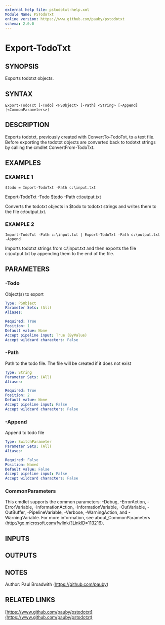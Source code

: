 ```yaml
---
external help file: pstodotxt-help.xml
Module Name: PSTodoTxt
online version: https://www.github.com/pauby/pstodotxt
schema: 2.0.0
---
```


# Export-TodoTxt

## SYNOPSIS
Exports todotxt objects.

## SYNTAX

```
Export-TodoTxt [-Todo] <PSObject> [-Path] <String> [-Append] [<CommonParameters>]
```

## DESCRIPTION
Exports todotxt, previously created with ConvertTo-TodoTxt,
to a text file.
Before exporting the todotxt objects are converted
back to todotxt strings by calling the cmdlet
ConvertFrom-TodoTxt.

## EXAMPLES

### EXAMPLE 1
```
$todo = Import-TodoTxt -Path c:\input.txt
```

Export-TodoTxt -Todo $todo -Path c:\output.txt

Converts the todotxt objects in $todo to todotxt strings and writes
them to the file c:\output.txt.

### EXAMPLE 2
```
Import-TodoTxt -Path c:\input.txt | Export-TodoTxt -Path c:\output.txt -Append
```

Imports todotxt strings from c:\input.txt and then exports the file c:\output.txt
by appending them to the end of the file.

## PARAMETERS

### -Todo
Object(s) to export

```yaml
Type: PSObject
Parameter Sets: (All)
Aliases:

Required: True
Position: 1
Default value: None
Accept pipeline input: True (ByValue)
Accept wildcard characters: False
```

### -Path
Path to the todo file.
The file will be created if it does not exist

```yaml
Type: String
Parameter Sets: (All)
Aliases:

Required: True
Position: 2
Default value: None
Accept pipeline input: False
Accept wildcard characters: False
```

### -Append
Append to todo file

```yaml
Type: SwitchParameter
Parameter Sets: (All)
Aliases:

Required: False
Position: Named
Default value: False
Accept pipeline input: False
Accept wildcard characters: False
```

### CommonParameters
This cmdlet supports the common parameters: -Debug, -ErrorAction, -ErrorVariable, -InformationAction, -InformationVariable, -OutVariable, -OutBuffer, -PipelineVariable, -Verbose, -WarningAction, and -WarningVariable. For more information, see about_CommonParameters (http://go.microsoft.com/fwlink/?LinkID=113216).

## INPUTS

## OUTPUTS

## NOTES
Author: Paul Broadwith (https://github.com/pauby)

## RELATED LINKS

[https://www.github.com/pauby/pstodotxt](https://www.github.com/pauby/pstodotxt)

